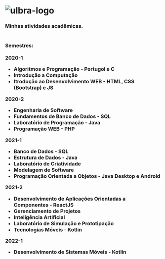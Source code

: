 
# <img src="https://www.ulbra.br/themes/img/site/logo-torres.png" alt="ulbra-logo"/>

<h3><b>Minhas atividades acadêmicas.</b><h3>
<br/>
<b>Semestres:</b>
<br/><br/>
<b>2020-1</b>
<ul>
    <li>Algoritmos e Programação - Portugol e C</li>
    <li>Introdução a Computação</li>
    <li>Itrodução ao Desenvolvimento WEB - HTML, CSS (Bootstrap) e JS</li>
</ul>
<b>2020-2</b>
<ul>
    <li>Engenharia de Software</li>
    <li>Fundamentos de Banco de Dados - SQL</li>
    <li>Laboratório de Programação - Java</li>
    <li>Programação WEB - PHP</li>
</ul>
<b>2021-1</b>
<ul>
    <li>Banco de Dados - SQL</li>
    <li>Estrutura de Dados - Java</li>
    <li>Laboratório de Criatividade</li>
    <li>Modelagem de Software</li>
    <li>Programação Orientada a Objetos - Java Desktop e Android</li>
</ul>
<b>2021-2</b>
<ul>
    <li>Desenvolvimento de Aplicações Orientadas a Componentes - ReactJS</li>
    <li>Gerenciamento de Projetos</li>
    <li>Inteligência Artificial</li>
    <li>Laboratório de Simulação e Prototipação</li>
    <li>Tecnologias Móveis - Kotlin</li>
</ul>
<b>2022-1</b>
<ul>
    <li>Desenvolvimento de Sistemas Móveis - Kotlin</li>
</ul>